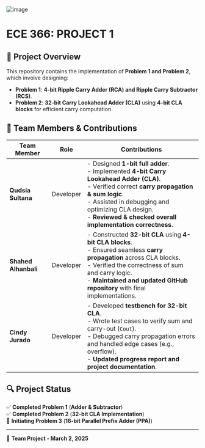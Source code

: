 ![image](https://github.com/user-attachments/assets/b2f26f02-dca6-47ba-bcee-9b0c7945222a)

# ECE 366: PROJECT 1

## 📌 Project Overview  
This repository contains the implementation of **Problem 1 and Problem 2**, which involve designing:  
- **Problem 1**: **4-bit Ripple Carry Adder (RCA) and Ripple Carry Subtractor (RCS)**.  
- **Problem 2**: **32-bit Carry Lookahead Adder (CLA)** using **4-bit CLA blocks** for efficient carry computation.  

## 👥 Team Members & Contributions  
| **Team Member**       | **Role**      | **Contributions**  |
|----------------------|--------------|--------------------|
| **Qudsia Sultana**   | Developer     | - Designed **1-bit full adder**.<br> - Implemented **4-bit Carry Lookahead Adder (CLA)**.<br> - Verified correct **carry propagation & sum logic**.<br> - Assisted in debugging and optimizing CLA design.<br> - **Reviewed & checked overall implementation correctness**. |
| **Shahed Alhanbali** | Developer     | - Constructed **32-bit CLA** using **4-bit CLA blocks**.<br> - Ensured seamless **carry propagation** across CLA blocks.<br> - Verified the correctness of sum and carry logic.<br> - **Maintained and updated GitHub repository** with final implementations. |
| **Cindy Jurado**     | Developer     | - Developed **testbench for 32-bit CLA**.<br> - Wrote test cases to verify sum and carry-out (`Cout`).<br> - Debugged carry propagation errors and handled edge cases (e.g., overflow).<br> - **Updated progress report and project documentation**. |

## 🔍 Project Status  
✅ **Completed Problem 1** (**Adder & Subtractor**)  
✅ **Completed Problem 2** (**32-bit CLA Implementation**)  
🔄 **Initiating Problem 3** (**16-bit Parallel Prefix Adder (PPA)**)  

---

📅 **Team Project - March 2, 2025**  
